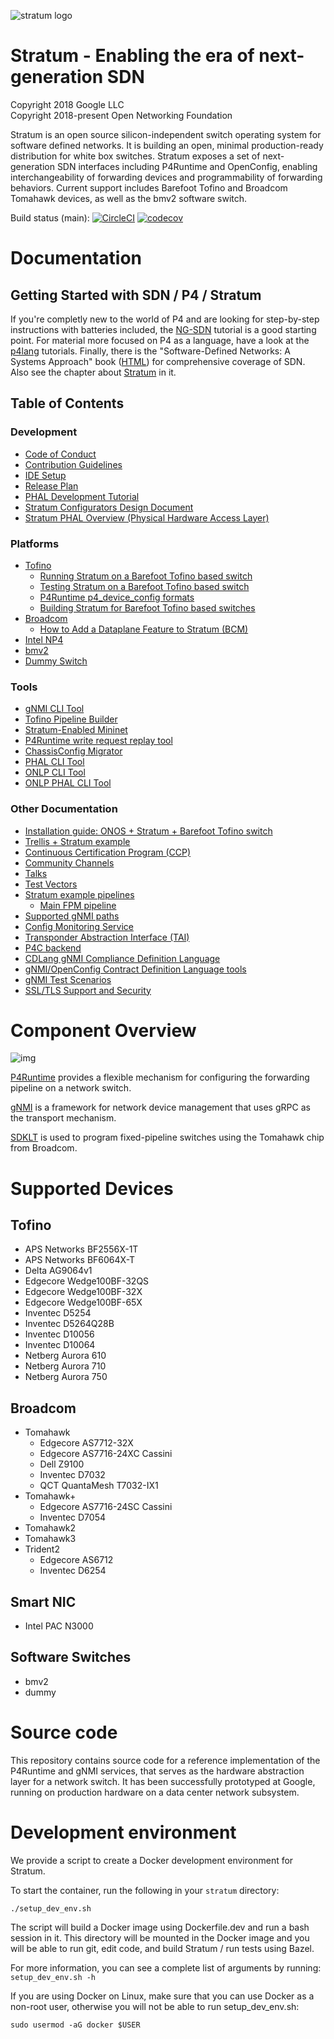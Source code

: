 <!--
Copyright 2018 Google LLC
Copyright 2018-present Open Networking Foundation

SPDX-License-Identifier: Apache-2.0
-->

![stratum logo](stratum/docs/images/stratum-logo.png)

# Stratum - Enabling the era of next-generation SDN

Copyright 2018 Google LLC <br/>
Copyright 2018-present Open Networking Foundation

Stratum is an open source silicon-independent switch operating system for software defined networks. It is building an open, minimal production-ready distribution for white box switches. Stratum exposes a set of next-generation SDN interfaces including P4Runtime and OpenConfig, enabling interchangeability of forwarding devices and programmability of forwarding behaviors. Current support includes Barefoot Tofino and Broadcom Tomahawk devices, as well as the bmv2 software switch.

Build status (main): [![CircleCI](https://circleci.com/gh/stratum/stratum/tree/main.svg?style=svg)](https://circleci.com/gh/stratum/stratum/tree/main)
[![codecov](https://codecov.io/gh/stratum/stratum/branch/main/graph/badge.svg)](https://codecov.io/gh/stratum/stratum)

# Documentation

## Getting Started with SDN / P4 / Stratum

If you're completly new to the world of P4 and are looking for step-by-step instructions with batteries included, the [NG-SDN](https://github.com/opennetworkinglab/ngsdn-tutorial) tutorial is a good starting point. For material more focused on P4 as a language, have a look at the [p4lang](https://github.com/p4lang/tutorials) tutorials. Finally, there is the "Software-Defined Networks: A Systems Approach" book ([HTML](https://sdn.systemsapproach.org/)) for comprehensive coverage of SDN. Also see the chapter about [Stratum](https://sdn.systemsapproach.org/stratum.html#thin-switch-os) in it.

## Table of Contents
### Development

- [Code of Conduct](/CODE_OF_CONDUCT.md)
- [Contribution Guidelines](/CONTRIBUTING.md)
- [IDE Setup](https://github.com/stratum/stratum/wiki/IDE-setup-for-development)
- [Release Plan](stratum/stratum/docs/release_plan.md)
- [PHAL Development Tutorial](/stratum/docs/phal_development_tutorial.md)
- [Stratum Configurators Design Document](/stratum/docs/configurators.md)
- [Stratum PHAL Overview (Physical Hardware Access Layer)](/stratum/docs/phal.md)

### Platforms

- [Tofino](/stratum/hal/bin/barefoot/README.md)
  - [Running Stratum on a Barefoot Tofino based switch](/stratum/hal/bin/barefoot/README.run.md)
  - [Testing Stratum on a Barefoot Tofino based switch](/stratum/hal/bin/barefoot/README.test.md)
  - [P4Runtime p4_device_config formats](/stratum/hal/bin/barefoot/README.pipeline.md)
  - [Building Stratum for Barefoot Tofino based switches](/stratum/hal/bin/barefoot/README.build.md)
- [Broadcom](/stratum/hal/bin/bcm/standalone/README.md)
  - [How to Add a Dataplane Feature to Stratum (BCM)](/stratum/docs/extenting_stratum_bcm.md)
- [Intel NP4](/stratum/hal/bin/np4intel/docker/README.md)
- [bmv2](/stratum/hal/bin/bmv2/README.md)
- [Dummy Switch](/stratum/hal/bin/dummy/README.md)

### Tools

- [gNMI CLI Tool](/stratum/tools/gnmi/README.md)
- [Tofino Pipeline Builder](/stratum/hal/bin/barefoot/README.pipeline.md#stratum-bfpipelineconfig-format-and-the-bfpipelinebuilder)
- [Stratum-Enabled Mininet](/tools/mininet/README.md)
- [P4Runtime write request replay tool](/stratum/tools/stratum-replay/README.md)
- [ChassisConfig Migrator](/stratum/hal/config/chassis_config_migrator.cc)
- [PHAL CLI Tool](/stratum/hal/lib/phal/phal_cli.cc)
- [ONLP CLI Tool](/stratum/hal/lib/phal/onlp/onlp_cli.cc)
- [ONLP PHAL CLI Tool](/stratum/hal/lib/phal/onlp/onlp_phal_cli.cc)

### Other Documentation

- [Installation guide: ONOS + Stratum + Barefoot Tofino switch](/stratum/docs/setup_guide_barefoot_tofino_onos.md)
- [Trellis + Stratum example](/tools/mininet/examples/trellis/README.md)
- [Continuous Certification Program (CCP)](https://wiki.opennetworking.org/display/COM/Stratum+Continuous+Certification+Program)
- [Community Channels](https://github.com/stratum/stratum/wiki/Discuss)
- [Talks](https://github.com/stratum/stratum/wiki/Talks)
- [Test Vectors](https://github.com/stratum/testvectors/blob/master/docs/testvectors_overview.md)
- [Stratum example pipelines](/stratum/pipelines/README.md)
  - [Main FPM pipeline](/stratum/pipelines/main/README.md)
- [Supported gNMI paths](/stratum/docs/gnmi/supported-paths.md)
- [Config Monitoring Service](/stratum/docs/gnmi/README.md)
- [Transponder Abstraction Interface (TAI)](/stratum/docs/tai/README.md)
- [P4C backend](/stratum/p4c_backends/README.md)
- [CDLang gNMI Compliance Definition Language](/stratum/testing/cdlang/g3doc/cdlang.md)
- [gNMI/OpenConfig Contract Definition Language tools](/stratum/testing/cdlang/README.md)
- [gNMI Test Scenarios](/stratum/testing/scenarios/README.md)
- [SSL/TLS Support and Security](/stratum/lib/security/README.md)

# Component Overview

![img](stratum/docs/images/stratum_architecture.png)

[P4Runtime](https://p4.org/p4-runtime) provides a flexible mechanism for
configuring the forwarding pipeline on a network switch.

[gNMI](https://github.com/openconfig/reference/tree/master/rpc/gnmi) is a
framework for network device management that uses gRPC as the transport
mechanism.

[SDKLT](https://github.com/Broadcom-Network-Switching-Software/SDKLT) is used
to program fixed-pipeline switches using the Tomahawk chip from Broadcom.

# Supported Devices

## Tofino

- APS Networks BF2556X-1T
- APS Networks BF6064X-T
- Delta AG9064v1
- Edgecore Wedge100BF-32QS
- Edgecore Wedge100BF-32X
- Edgecore Wedge100BF-65X
- Inventec D5254
- Inventec D5264Q28B
- Inventec D10056
- Inventec D10064
- Netberg Aurora 610
- Netberg Aurora 710
- Netberg Aurora 750

## Broadcom

- Tomahawk
    - Edgecore AS7712-32X
    - Edgecore AS7716-24XC Cassini
    - Dell Z9100
    - Inventec D7032
    - QCT QuantaMesh T7032-IX1
- Tomahawk+
    - Edgecore AS7716-24SC Cassini
    - Inventec D7054
- Tomahawk2
- Tomahawk3
- Trident2
    - Edgecore AS6712
    - Inventec D6254

## Smart NIC

- Intel PAC N3000

## Software Switches

- bmv2
- dummy

# Source code

This repository contains source code for a reference implementation of
the P4Runtime and gNMI services, that serves as the hardware abstraction layer
for a network switch. It has been successfully prototyped at Google, running on
production hardware on a data center network subsystem.

# Development environment

We provide a script to create a Docker development environment for Stratum.

To start the container, run the following in your `stratum` directory:

    ./setup_dev_env.sh

The script will build a Docker image using Dockerfile.dev and run a bash session
in it. This directory will be mounted in the Docker image and you will be able
to run git, edit code, and build Stratum / run tests using Bazel.

For more information, you can see a complete list of arguments by running:
`setup_dev_env.sh -h`

If you are using Docker on Linux, make sure that you can use Docker as a
non-root user, otherwise you will not be able to run setup_dev_env.sh:

    sudo usermod -aG docker $USER
